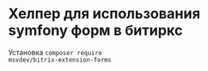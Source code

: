 # Хелпер для использования symfony форм в битиркс

Установка <code>composer require msvdev/bitrix-extension-forms</code>
